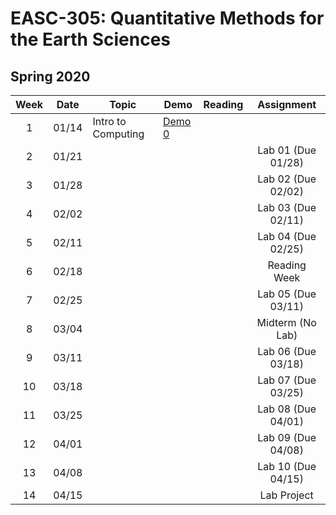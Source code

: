 # EASC-305: Quantitative Methods for the Earth Sciences  

## Spring 2020


| Week | Date  |          Topic          |  Demo   | Reading |     Assignment     |
|:----:|:-----:|-------------------------|---------|---------|:------------------:|
|  1   | 01/14 |   Intro to Computing    |  [Demo 0](https://sfu.syzygy.ca/jupyter/hub/user-redirect/git-pull?repo=https%3A%2F%2Fgithub.com%2Fandrewdnolan%2FEASC-305&urlpath=tree%2FEASC-305%2FDemos%2F02_Computing.ipynb&branch=main) |         |                    |
|  2   | 01/21 |                         |         |         | Lab 01 (Due 01/28) |
|  3   | 01/28 |                         |         |         | Lab 02 (Due 02/02) |
|  4   | 02/02 |                         |         |         | Lab 03 (Due 02/11) |
|  5   | 02/11 |                         |         |         | Lab 04 (Due 02/25) |
|  6   | 02/18 |                         |         |         |    Reading Week    |
|  7   | 02/25 |                         |         |         | Lab 05 (Due 03/11) |
|  8   | 03/04 |                         |         |         |  Midterm (No Lab)  |
|  9   | 03/11 |                         |         |         | Lab 06 (Due 03/18) |
| 10   | 03/18 |                         |         |         | Lab 07 (Due 03/25) |
| 11   | 03/25 |                         |         |         | Lab 08 (Due 04/01) |
| 12   | 04/01 |                         |         |         | Lab 09 (Due 04/08) |
| 13   | 04/08 |                         |         |         | Lab 10 (Due 04/15) |
| 14   | 04/15 |                         |         |         |     Lab Project    |

